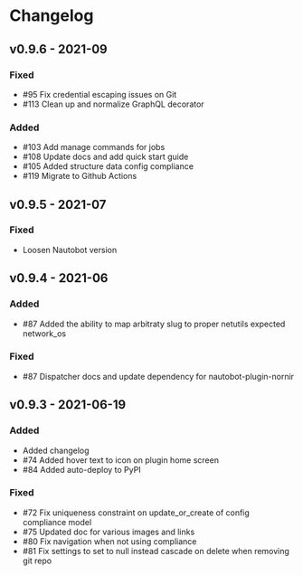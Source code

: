 # Changelog

## v0.9.6 - 2021-09

### Fixed

- #95 Fix credential escaping issues on Git
- #113 Clean up and normalize GraphQL decorator

### Added 

- #103 Add manage commands for jobs
- #108 Update docs and add quick start guide
- #105 Added structure data config compliance
- #119 Migrate to Github Actions

## v0.9.5 - 2021-07

### Fixed

- Loosen Nautobot version

## v0.9.4 - 2021-06

### Added

- #87 Added the ability to map arbitraty slug to proper netutils expected network_os

### Fixed

- #87 Dispatcher docs and update dependency for nautobot-plugin-nornir

## v0.9.3 - 2021-06-19

### Added

 - Added changelog
 - #74 Added hover text to icon on plugin home screen
 - #84 Added auto-deploy to PyPI

### Fixed

- #72 Fix uniqueness constraint on update_or_create of config compliance model
- #75 Updated doc for various images and links
- #80 Fix navigation when not using compliance 
- #81 Fix settings to set to null instead cascade on delete when removing git repo